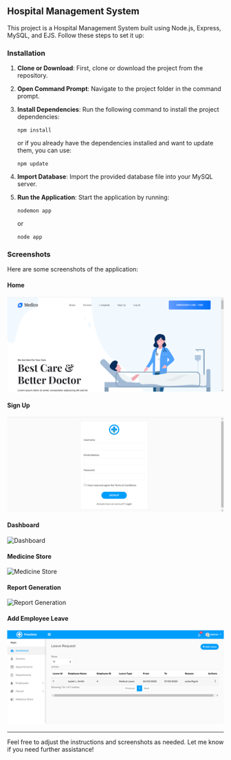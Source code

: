 ## Hospital Management System

This project is a Hospital Management System built using Node.js, Express, MySQL, and EJS. Follow these steps to set it up:

### Installation

1. **Clone or Download**: First, clone or download the project from the repository.

2. **Open Command Prompt**: Navigate to the project folder in the command prompt.

3. **Install Dependencies**: Run the following command to install the project dependencies:
   ```
   npm install
   ```
   or if you already have the dependencies installed and want to update them, you can use:
   ```
   npm update
   ```

4. **Import Database**: Import the provided database file into your MySQL server.

5. **Run the Application**: Start the application by running:
   ```
   nodemon app
   ```
   or
   ```
   node app
   ```

### Screenshots

Here are some screenshots of the application:

#### Home
![Home](screenshot/home.PNG)

#### Sign Up
![Sign Up](screenshot/signup.PNG)

#### Dashboard
![Dashboard](screenshot/dash.PNG)

#### Medicine Store
![Medicine Store](screenshot/med.PNG)

#### Report Generation
![Report Generation](screenshot/report.PNG)

#### Add Employee Leave
![Add Employee Leave](screenshot/leave.PNG)

---

Feel free to adjust the instructions and screenshots as needed. Let me know if you need further assistance!
